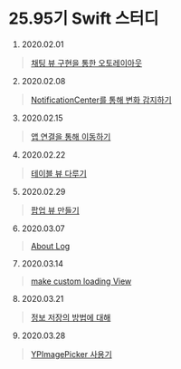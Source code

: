 # 25.95기 Swift 스터디

1. 2020.02.01
> [채팅 뷰 구현을 통한 오토레이아웃](https://github.com/iOS-SOPT-iNNovation/5anniversary/blob/master/1stStudy/README.md)

2. 2020.02.08
> [NotificationCenter를 통해 변화 감지하기](https://github.com/iOS-SOPT-iNNovation/5anniversary/blob/master/2ndStudy/README.md)

3. 2020.02.15
> [앱 연결을 통해 이동하기](https://github.com/iOS-SOPT-iNNovation/5anniversary/blob/master/3rdStudy/README.md)

4. 2020.02.22

> [테이블 뷰 다루기](https://github.com/iOS-SOPT-iNNovation/5anniversary/blob/master/4thStudy/README.md)

5. 2020.02.29

> [팝업 뷰 만들기](https://github.com/iOS-SOPT-iNNovation/5anniversary/blob/master/5thStudy/README.md)

6. 2020.03.07

> [About Log](https://github.com/iOS-SOPT-iNNovation/5anniversary/blob/master/6thStudy/README.md)

7. 2020.03.14

> [make custom loading View](https://github.com/iOS-SOPT-iNNovation/5anniversary/blob/master/7thStudy/README.md)

8. 2020.03.21

> [정보 저장의 방법에 대해](https://github.com/iOS-SOPT-iNNovation/5anniversary/blob/master/8thStudy/README.md)

9. 2020.03.28

> [YPImagePicker 사용기](https://blog.5anniversary.dev/7)
